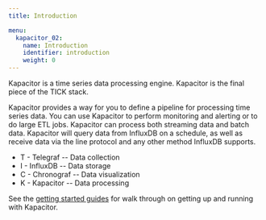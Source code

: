```yaml
---
title: Introduction

menu:
  kapacitor_02:
    name: Introduction
    identifier: introduction
    weight: 0
---
```


Kapacitor is a time series data processing engine.
Kapacitor is the final piece of the TICK stack.

Kapacitor provides a way for you to define a pipeline for processing time series data.
You can use Kapacitor to perform monitoring and alerting or to do large ETL jobs.
Kapacitor can process both streaming data and batch data.
Kapacitor will query data from InfluxDB on a schedule,
as well as receive data via the line protocol and any other method InfluxDB supports.

* T - Telegraf -- Data collection
* I - InfluxDB -- Data storage
* C - Chronograf -- Data visualization
* K - Kapacitor -- Data processing

See the [getting started guides](/kapacitor/v0.2/introduction/getting_started/) for walk through on getting up and running with Kapacitor.

